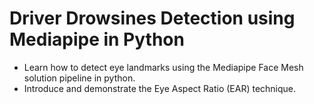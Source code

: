 # Driver Drowsines Detection using Mediapipe in Python

* Learn how to detect eye landmarks using the Mediapipe Face Mesh solution pipeline in python.
* Introduce and demonstrate the Eye Aspect Ratio (EAR) technique.

